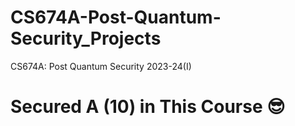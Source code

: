 # CS674A-Post-Quantum-Security_Projects
CS674A: Post Quantum Security 2023-24(I)

# Secured A (10) in This Course 😎
